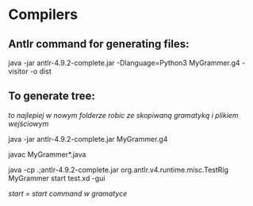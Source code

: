 # Compilers

## Antlr command for generating files:

java -jar antlr-4.9.2-complete.jar -Dlanguage=Python3 MyGrammer.g4 -visitor -o dist

## To generate tree:

_to najlepiej w nowym folderze robic ze skopiwaną gramatyką i plikiem wejściowym_

java -jar antlr-4.9.2-complete.jar MyGrammer.g4

javac  MyGrammer*.java 

java -cp .;antlr-4.9.2-complete.jar org.antlr.v4.runtime.misc.TestRig MyGrammer start test.xd -gui

_start = start command w gramatyce_
